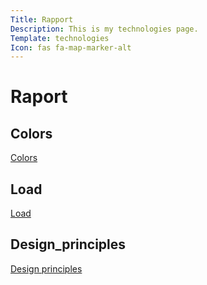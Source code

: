 ```yaml
---
Title: Rapport
Description: This is my technologies page.
Template: technologies
Icon: fas fa-map-marker-alt
---
```


Raport
===========

<div class="spanone">
<h2>Colors</h2>
<a href="%base_url%/analysis/01_colors">Colors</a>
</div>

<div class="spanone">
<h2>Load</h2>
<a href="%base_url%/analysis/02_load">Load</a>
</div>

<div class="spanone">
<h2>Design_principles</h2>
<a href="%base_url%/analysis/03_design_principles">Design principles</a>
</div>
